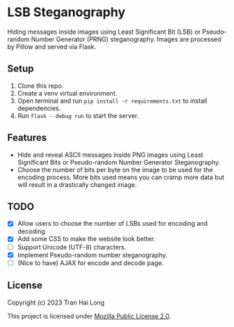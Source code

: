 # LSB Steganography

Hiding messages inside images using Least Significant Bit (LSB) or Pseudo-random Number
Generator (PRNG) steganography. Images are processed
by Pillow and served via Flask.

## Setup

1. Clone this repo.
2. Create a venv virtual environment.
3. Open terminal and run `pip install -r requirements.txt` to install dependencies.
4. Run `flask --debug run` to start the server.

## Features

- Hide and reveal ASCII messages inside PNG images using Least Significant Bits or
  Pseudo-random Number Generator Steganography.
- Choose the number of bits per byte on the image to be used for the encoding process.
  More bits
  used means you can cramp more data but will result in a drastically changed image.

## TODO

- [x] Allow users to choose the number of LSBs used for encoding and decoding.
- [x] Add some CSS to make the website look better.
- [ ] Support Unicode (UTF-8) characters.
- [x] Implement Pseudo-random number steganography.
- [ ] (Nice to have) AJAX for encode and decode page.

## License

Copyright (c) 2023 Tran Hai Long

This project is licensed under [Mozilla Public License 2.0](LICENSE).
